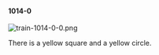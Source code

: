 #### 1014-0
![train-1014-0-0.png](https://github.com/lil-lab/nlvr/raw/master/nlvr/train/images/61/train-1014-0-0.png "train-1014-0-0.png")

There is a yellow square and a yellow circle.